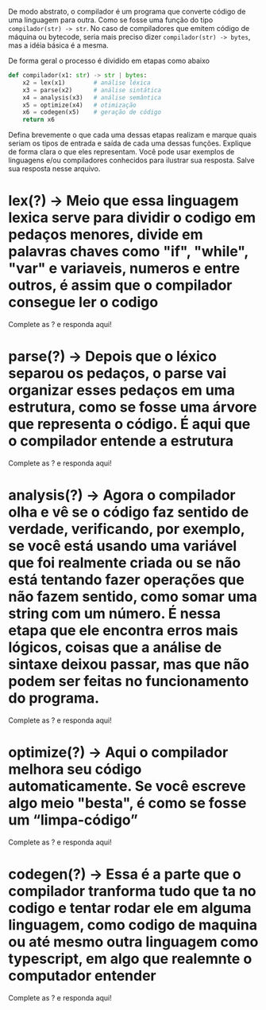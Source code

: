 De modo abstrato, o compilador é um programa que converte código de uma
linguagem para outra. Como se fosse uma função do tipo `compilador(str) -> str`.
No caso de compiladores que emitem código de máquina ou bytecode, seria mais
preciso dizer `compilador(str) -> bytes`, mas a idéia básica é a mesma.

De forma geral o processo é dividido em etapas como abaixo

```python
def compilador(x1: str) -> str | bytes:
    x2 = lex(x1)        # análise léxica
    x3 = parse(x2)      # análise sintática
    x4 = analysis(x3)   # análise semântica
    x5 = optimize(x4)   # otimização
    x6 = codegen(x5)    # geração de código
    return x6
```

Defina brevemente o que cada uma dessas etapas realizam e marque quais seriam os
tipos de entrada e saída de cada uma dessas funções. Explique de forma clara o
que eles representam. Você pode usar exemplos de linguagens e/ou compiladores
conhecidos para ilustrar sua resposta. Salve sua resposta nesse arquivo.

# lex(?) -> Meio que essa linguagem lexica serve para dividir o codigo em pedaços menores, divide em palavras chaves como "if", "while", "var" e variaveis, numeros e entre outros, é assim que o compilador consegue ler o codigo
Complete as ? e responda aqui!
 
# parse(?) -> Depois que o léxico separou os pedaços, o parse vai organizar esses pedaços em uma estrutura, como se fosse uma árvore que representa o código. É aqui que o compilador entende a estrutura
Complete as ? e responda aqui!

# analysis(?) -> Agora o compilador olha e vê se o código faz sentido de verdade, verificando, por exemplo, se você está usando uma variável que foi realmente criada ou se não está tentando fazer operações que não fazem sentido, como somar uma string com um número. É nessa etapa que ele encontra erros mais lógicos, coisas que a análise de sintaxe deixou passar, mas que não podem ser feitas no funcionamento do programa.
Complete as ? e responda aqui!

# optimize(?) -> Aqui o compilador melhora seu código automaticamente. Se você escreve algo meio "besta", é como se fosse um “limpa-código”
Complete as ? e responda aqui!

# codegen(?) -> Essa é a parte que o compilador tranforma tudo que ta no codigo e tentar rodar ele em alguma linguagem, como codigo de maquina ou até mesmo outra linguagem como typescript, em algo que realemnte o computador entender
Complete as ? e responda aqui!